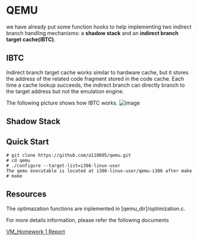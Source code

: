 # QEMU
we have already put some function hooks to help implementing two indirect branch handling mechanisms: a **shadow stack** and an **indirect branch target cache(IBTC)**.

## IBTC
Indirect branch target cache works similar to hardware cache, but it stores the address of the related code fragment stored in the code cache. Each time a cache lookup succeeds, the indirect branch can directly branch to the target address but not the emulation engine.

The following picture shows how IBTC works.
![image](https://github.com/a110605/qemu/blob/master/picture/1.png)
 
## Shadow Stack
 
## Quick Start
	# git clone https://github.com/a110605/qemu.git
	# cd qemu
	# ./configure --target-list=i386-linux-user
	The qemu executable is located at i386-linux-user/qemu-i386 after make
	# make

## Resources
The optimazation functions are inplemented in [qemu_dir]/optimization.c. 

For more details information, please refer the following documents

[VM_Homework 1 Report](https://www.dropbox.com/s/6kyfqhldz7fx2k0/VM_HW1_R03725019%E6%9D%8E%E5%A3%AB%E6%9A%84_R03725037%E6%9D%8E%E5%A5%95%E5%BE%B7_report.pdf?dl=0)